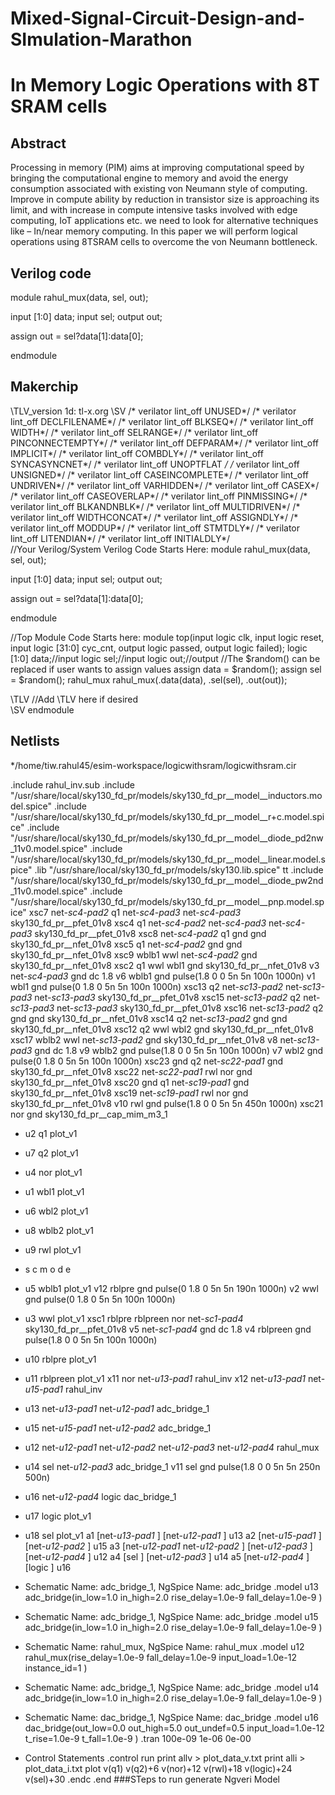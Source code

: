 # Mixed-Signal-Circuit-Design-and-SImulation-Marathon
# In Memory Logic Operations with 8T SRAM cells
## Abstract
Processing in memory (PIM) aims at improving computational speed by bringing the computational engine to memory and avoid the energy consumption associated with existing von Neumann style of computing. Improve in compute ability by reduction in transistor size is approaching its limit, and with increase in compute intensive tasks involved with
edge computing, IoT applications etc. we need to look for alternative techniques like – In/near memory computing. In this paper we will perform logical operations using 8TSRAM cells to overcome the von Neumann bottleneck.

## Verilog code
module rahul_mux(data, sel, out);

input [1:0] data;
input sel;
output out;

assign out = sel?data[1]:data[0];

endmodule

## Makerchip

\TLV_version 1d: tl-x.org
\SV
/* verilator lint_off UNUSED*/  /* verilator lint_off DECLFILENAME*/  /* verilator lint_off BLKSEQ*/  /* verilator lint_off WIDTH*/  /* verilator lint_off SELRANGE*/  /* verilator lint_off PINCONNECTEMPTY*/  /* verilator lint_off DEFPARAM*/  /* verilator lint_off IMPLICIT*/  /* verilator lint_off COMBDLY*/  /* verilator lint_off SYNCASYNCNET*/  /* verilator lint_off UNOPTFLAT */  /* verilator lint_off UNSIGNED*/  /* verilator lint_off CASEINCOMPLETE*/  /* verilator lint_off UNDRIVEN*/  /* verilator lint_off VARHIDDEN*/  /* verilator lint_off CASEX*/  /* verilator lint_off CASEOVERLAP*/  /* verilator lint_off PINMISSING*/   /* verilator lint_off BLKANDNBLK*/  /* verilator lint_off MULTIDRIVEN*/     /* verilator lint_off WIDTHCONCAT*/  /* verilator lint_off ASSIGNDLY*/  /* verilator lint_off MODDUP*/  /* verilator lint_off STMTDLY*/  /* verilator lint_off LITENDIAN*/  /* verilator lint_off INITIALDLY*/  
//Your Verilog/System Verilog Code Starts Here:
module rahul_mux(data, sel, out);

input [1:0] data;
input sel;
output out;

assign out = sel?data[1]:data[0];

endmodule


//Top Module Code Starts here:
	module top(input logic clk, input logic reset, input logic [31:0] cyc_cnt, output logic passed, output logic failed);
		logic  [1:0] data;//input
		logic  sel;//input
		logic  out;//output
//The $random() can be replaced if user wants to assign values
		assign data = $random();
		assign sel = $random();
		rahul_mux rahul_mux(.data(data), .sel(sel), .out(out));
	
\TLV
//Add \TLV here if desired                                     
\SV
endmodule




## Netlists
 */home/tiw.rahul45/esim-workspace/logicwithsram/logicwithsram.cir

.include rahul_inv.sub
.include "/usr/share/local/sky130_fd_pr/models/sky130_fd_pr__model__inductors.model.spice"
.include "/usr/share/local/sky130_fd_pr/models/sky130_fd_pr__model__r+c.model.spice"
.include "/usr/share/local/sky130_fd_pr/models/sky130_fd_pr__model__diode_pd2nw_11v0.model.spice"
.include "/usr/share/local/sky130_fd_pr/models/sky130_fd_pr__model__linear.model.spice"
.lib "/usr/share/local/sky130_fd_pr/models/sky130.lib.spice" tt
.include "/usr/share/local/sky130_fd_pr/models/sky130_fd_pr__model__diode_pw2nd_11v0.model.spice"
.include "/usr/share/local/sky130_fd_pr/models/sky130_fd_pr__model__pnp.model.spice"
xsc7 net-_sc4-pad2_ q1 net-_sc4-pad3_ net-_sc4-pad3_ sky130_fd_pr__pfet_01v8 
xsc4 q1 net-_sc4-pad2_ net-_sc4-pad3_ net-_sc4-pad3_ sky130_fd_pr__pfet_01v8 
xsc8 net-_sc4-pad2_ q1 gnd gnd sky130_fd_pr__nfet_01v8 
xsc5 q1 net-_sc4-pad2_ gnd gnd sky130_fd_pr__nfet_01v8 
xsc9 wblb1 wwl net-_sc4-pad2_ gnd sky130_fd_pr__nfet_01v8 
xsc2 q1 wwl wbl1 gnd sky130_fd_pr__nfet_01v8 
v3 net-_sc4-pad3_ gnd  dc 1.8
v6  wblb1 gnd pulse(1.8 0 0 5n 5n 100n 1000n)
v1  wbl1 gnd pulse(0 1.8 0 5n 5n 100n 1000n)
xsc13 q2 net-_sc13-pad2_ net-_sc13-pad3_ net-_sc13-pad3_ sky130_fd_pr__pfet_01v8 
xsc15 net-_sc13-pad2_ q2 net-_sc13-pad3_ net-_sc13-pad3_ sky130_fd_pr__pfet_01v8 
xsc16 net-_sc13-pad2_ q2 gnd gnd sky130_fd_pr__nfet_01v8 
xsc14 q2 net-_sc13-pad2_ gnd gnd sky130_fd_pr__nfet_01v8 
xsc12 q2 wwl wbl2 gnd sky130_fd_pr__nfet_01v8 
xsc17 wblb2 wwl net-_sc13-pad2_ gnd sky130_fd_pr__nfet_01v8 
v8 net-_sc13-pad3_ gnd  dc 1.8
v9  wblb2 gnd pulse(1.8 0 0 5n 5n 100n 1000n)
v7  wbl2 gnd pulse(0 1.8 0 5n 5n 100n 1000n)
xsc23 gnd q2 net-_sc22-pad1_ gnd sky130_fd_pr__nfet_01v8 
xsc22 net-_sc22-pad1_ rwl nor gnd sky130_fd_pr__nfet_01v8 
xsc20 gnd q1 net-_sc19-pad1_ gnd sky130_fd_pr__nfet_01v8 
xsc19 net-_sc19-pad1_ rwl nor gnd sky130_fd_pr__nfet_01v8 
v10  rwl gnd pulse(1.8 0 0 5n 5n 450n 1000n)
xsc21 nor gnd sky130_fd_pr__cap_mim_m3_1 
* u2  q1 plot_v1
* u7  q2 plot_v1
* u4  nor plot_v1
* u1  wbl1 plot_v1
* u6  wbl2 plot_v1
* u8  wblb2 plot_v1
* u9  rwl plot_v1
* s c m o d e
* u5  wblb1 plot_v1
v12  rblpre gnd pulse(0 1.8 0 5n 5n 190n 1000n)
v2  wwl gnd pulse(0 1.8 0 5n 5n 100n 1000n)
* u3  wwl plot_v1
xsc1 rblpre rblpreen nor net-_sc1-pad4_ sky130_fd_pr__pfet_01v8 
v5 net-_sc1-pad4_ gnd  dc 1.8
v4  rblpreen gnd pulse(1.8 0 0 5n 5n 100n 1000n)
* u10  rblpre plot_v1
* u11  rblpreen plot_v1
x11 nor net-_u13-pad1_ rahul_inv
x12 net-_u13-pad1_ net-_u15-pad1_ rahul_inv
* u13  net-_u13-pad1_ net-_u12-pad1_ adc_bridge_1
* u15  net-_u15-pad1_ net-_u12-pad2_ adc_bridge_1
* u12  net-_u12-pad1_ net-_u12-pad2_ net-_u12-pad3_ net-_u12-pad4_ rahul_mux
* u14  sel net-_u12-pad3_ adc_bridge_1
v11  sel gnd pulse(1.8 0 0 5n 5n 250n 500n)
* u16  net-_u12-pad4_ logic dac_bridge_1
* u17  logic plot_v1
* u18  sel plot_v1
a1 [net-_u13-pad1_ ] [net-_u12-pad1_ ] u13
a2 [net-_u15-pad1_ ] [net-_u12-pad2_ ] u15
a3 [net-_u12-pad1_ net-_u12-pad2_ ] [net-_u12-pad3_ ] [net-_u12-pad4_ ] u12
a4 [sel ] [net-_u12-pad3_ ] u14
a5 [net-_u12-pad4_ ] [logic ] u16
* Schematic Name:                             adc_bridge_1, NgSpice Name: adc_bridge
.model u13 adc_bridge(in_low=1.0 in_high=2.0 rise_delay=1.0e-9 fall_delay=1.0e-9 ) 
* Schematic Name:                             adc_bridge_1, NgSpice Name: adc_bridge
.model u15 adc_bridge(in_low=1.0 in_high=2.0 rise_delay=1.0e-9 fall_delay=1.0e-9 ) 
* Schematic Name:                             rahul_mux, NgSpice Name: rahul_mux
.model u12 rahul_mux(rise_delay=1.0e-9 fall_delay=1.0e-9 input_load=1.0e-12 instance_id=1 ) 
* Schematic Name:                             adc_bridge_1, NgSpice Name: adc_bridge
.model u14 adc_bridge(in_low=1.0 in_high=2.0 rise_delay=1.0e-9 fall_delay=1.0e-9 ) 
* Schematic Name:                             dac_bridge_1, NgSpice Name: dac_bridge
.model u16 dac_bridge(out_low=0.0 out_high=5.0 out_undef=0.5 input_load=1.0e-12 t_rise=1.0e-9 t_fall=1.0e-9 ) 
.tran 100e-09 1e-06 0e-00

* Control Statements 
.control
run
print allv > plot_data_v.txt
print alli > plot_data_i.txt
plot v(q1) v(q2)+6 v(nor)+12 v(rwl)+18 v(logic)+24 v(sel)+30
.endc
.end
###STeps to run generate Ngveri Model
